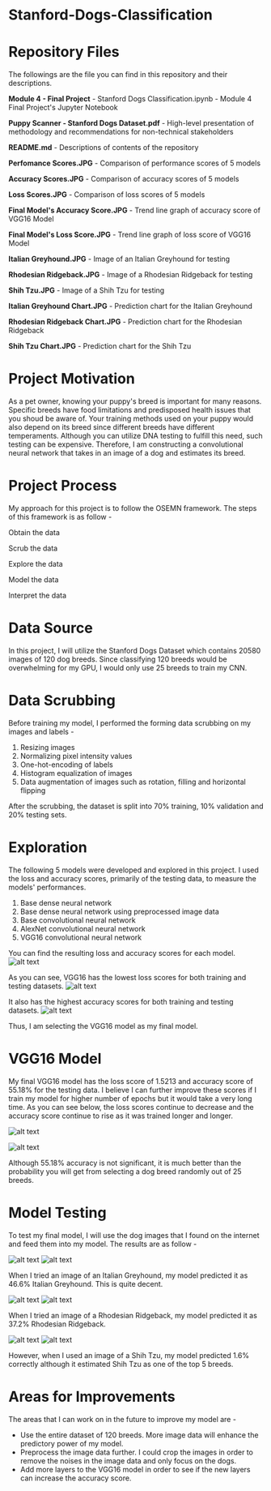 # Stanford-Dogs-Classification

# Repository Files

The followings are the file you can find in this repository and their descriptions.

**Module 4 - Final Project** - Stanford Dogs Classification.ipynb - Module 4 Final Project's Jupyter Notebook

**Puppy Scanner - Stanford Dogs Dataset.pdf** - High-level presentation of methodology and recommendations for non-technical stakeholders

**README.md** - Descriptions of contents of the repository

**Perfomance Scores.JPG** - Comparison of performance scores of 5 models

**Accuracy Scores.JPG** - Comparison of accuracy scores of 5 models

**Loss Scores.JPG** - Comparison of loss scores of 5 models

**Final Model's Accuracy Score.JPG** - Trend line graph of accuracy score of VGG16 Model

**Final Model's Loss Score.JPG** - Trend line graph of loss score of VGG16 Model

**Italian Greyhound.JPG** - Image of an Italian Greyhound for testing

**Rhodesian Ridgeback.JPG** - Image of a Rhodesian Ridgeback for testing

**Shih Tzu.JPG** - Image of a Shih Tzu for testing

**Italian Greyhound Chart.JPG** - Prediction chart for the Italian Greyhound

**Rhodesian Ridgeback Chart.JPG** - Prediction chart for the Rhodesian Ridgeback

**Shih Tzu Chart.JPG** - Prediction chart for the Shih Tzu

# Project Motivation
As a pet owner, knowing your puppy's breed is important for many reasons. Specific breeds have food limitations and predisposed health issues that you shoud be aware of. Your training methods used on your puppy would also depend on its breed since different breeds have different temperaments. Although you can utilize DNA testing to fulfill this need, such testing can be expensive. Therefore, I am constructing a convolutional neural network that takes in an image of a dog and estimates its breed.

# Project Process
My approach for this project is to follow the OSEMN framework. The steps of this framework is as follow -

Obtain the data

Scrub the data

Explore the data

Model the data

Interpret the data

# Data Source
In this project, I will utilize the Stanford Dogs Dataset which contains 20580 images of 120 dog breeds. Since classifying 120 breeds would be overwhelming for my GPU, I would only use 25 breeds to train my CNN.

# Data Scrubbing
Before training my model, I performed the forming data scrubbing on my images and labels -
1. Resizing images
2. Normalizing pixel intensity values
3. One-hot-encoding of labels
4. Histogram equalization of images
5. Data augmentation of images such as rotation, filling and horizontal flipping

After the scrubbing, the dataset is split into 70% training, 10% validation and 20% testing sets.

# Exploration
The following 5 models were developed and explored in this project. I used the loss and accuracy scores, primarily of the testing data, to measure the models' performances.
1. Base dense neural network
2. Base dense neural network using preprocessed image data
3. Base convolutional neural network
4. AlexNet convolutional neural network
5. VGG16 convolutional neural network

You can find the resulting loss and accuracy scores for each model.
![alt text](https://github.com/kyawsawhtoon/Project-Stanford-Dogs-Classification/blob/master/Performance%20Scores.JPG)

As you can see, VGG16 has the lowest loss scores for both training and testing datasets.
![alt text](https://github.com/kyawsawhtoon/Project-Stanford-Dogs-Classification/blob/master/Loss%20Scores.JPG)

It also has the highest accuracy scores for both training and testing datasets.
![alt text](https://github.com/kyawsawhtoon/Project-Stanford-Dogs-Classification/blob/master/Accuracy%20Scores.JPG)

Thus, I am selecting the VGG16 model as my final model.

# VGG16 Model

My final VGG16 model has the loss score of 1.5213 and accuracy score of 55.18% for the testing data. I believe I can further improve these scores if I train my model for higher number of epochs but it would take a very long time. As you can see below, the loss scores continue to decrease and the accuracy score continue to rise as it was trained longer and longer.

![alt text](https://github.com/kyawsawhtoon/Project-Stanford-Dogs-Classification/blob/master/Final%20Model's%20Loss%20Score.JPG)

![alt text](https://github.com/kyawsawhtoon/Project-Stanford-Dogs-Classification/blob/master/Final%20Model's%20Accuracy%20Score.JPG)

Although 55.18% accuracy is not significant, it is much better than the probability you will get from selecting a dog breed randomly out of 25 breeds.

# Model Testing

To test my final model, I will use the dog images that I found on the internet and feed them into my model. The results are as follow - 

![alt text](https://github.com/kyawsawhtoon/Project-Stanford-Dogs-Classification/blob/master/Italian%20Greyhound.jpg)
![alt text](https://github.com/kyawsawhtoon/Project-Stanford-Dogs-Classification/blob/master/Italian%20Greyhound%20Chart.JPG)

 When I tried an image of an Italian Greyhound, my model predicted it as 46.6% Italian Greyhound. This is quite decent.

![alt text](https://github.com/kyawsawhtoon/Project-Stanford-Dogs-Classification/blob/master/Rhodesian%20Ridgeback.jpg)
![alt text](https://github.com/kyawsawhtoon/Project-Stanford-Dogs-Classification/blob/master/Rhodesian%20Ridgeback%20Chart.JPG)

When I tried an image of a Rhodesian Ridgeback, my model predicted it as 37.2% Rhodesian Ridgeback.

![alt text](https://github.com/kyawsawhtoon/Project-Stanford-Dogs-Classification/blob/master/Shih%20Tzu.JPG)
![alt text](https://github.com/kyawsawhtoon/Project-Stanford-Dogs-Classification/blob/master/Shih%20Tzu%20Chart.JPG)

However, when I used an image of a Shih Tzu, my model predicted 1.6% correctly although it estimated Shih Tzu as one of the top 5 breeds.

# Areas for Improvements

The areas that I can work on in the future to improve my model are -

- Use the entire dataset of 120 breeds. More image data will enhance the predictory power of my model.
- Preprocess the image data further. I could crop the images in order to remove the noises in the image data and only focus on the dogs.
- Add more layers to the VGG16 model in order to see if the new layers can increase the accuracy score.
